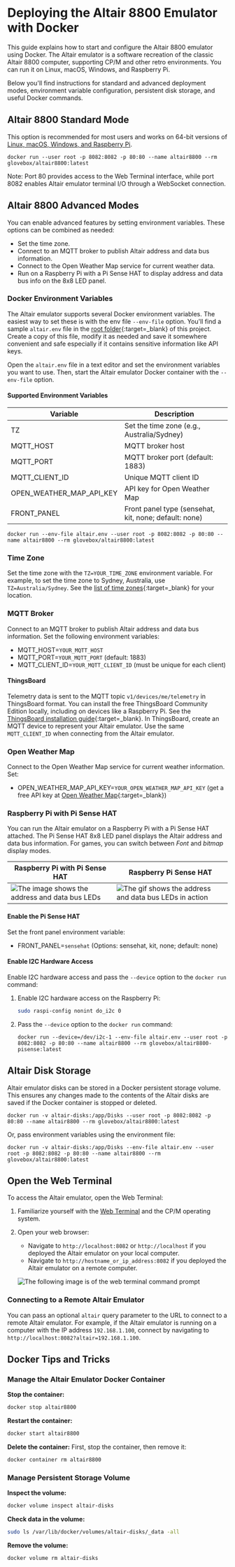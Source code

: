 
# Deploying the Altair 8800 Emulator with Docker

This guide explains how to start and configure the Altair 8800 emulator using Docker. The Altair emulator is a software recreation of the classic Altair 8800 computer, supporting CP/M and other retro environments. You can run it on Linux, macOS, Windows, and Raspberry Pi.

Below you'll find instructions for standard and advanced deployment modes, environment variable configuration, persistent disk storage, and useful Docker commands.

## Altair 8800 Standard Mode

This option is recommended for most users and works on 64-bit versions of [Linux, macOS, Windows, and Raspberry Pi](#general-linux-macos-windows-and-raspberry-pi-users).

```shell
docker run --user root -p 8082:8082 -p 80:80 --name altair8800 --rm glovebox/altair8800:latest
```

Note: Port 80 provides access to the Web Terminal interface, while port 8082 enables Altair emulator terminal I/O through a WebSocket connection.

## Altair 8800 Advanced Modes

You can enable advanced features by setting environment variables. These options can be combined as needed:

- Set the time zone.
- Connect to an MQTT broker to publish Altair address and data bus information.
- Connect to the Open Weather Map service for current weather data.
- Run on a Raspberry Pi with a Pi Sense HAT to display address and data bus info on the 8x8 LED panel.

### Docker Environment Variables

The Altair emulator supports several Docker environment variables. The easiest way to set these is with the env file `--env-file` option. You'll find a sample `altair.env` file in the [root folder](https://github.com/gloveboxes/Altair-8800-Emulator/blob/main/altair.env){:target=_blank} of this project. Create a copy of this file, modify it as needed and save it somewhere convenient and safe especially if it contains sensitive information like API keys.

Open the `altair.env` file in a text editor and set the environment variables you want to use. Then, start the Altair emulator Docker container with the `--env-file` option.

#### Supported Environment Variables

| Variable | Description |
|---|---|
| TZ | Set the time zone (e.g., Australia/Sydney) |
| MQTT_HOST | MQTT broker host |
| MQTT_PORT | MQTT broker port (default: 1883) |
| MQTT_CLIENT_ID | Unique MQTT client ID |
| OPEN_WEATHER_MAP_API_KEY | API key for Open Weather Map |
| FRONT_PANEL | Front panel type (sensehat, kit, none; default: none) |

```shell
docker run --env-file altair.env --user root -p 8082:8082 -p 80:80 --name altair8800 --rm glovebox/altair8800:latest
```

### Time Zone

Set the time zone with the `TZ=YOUR_TIME_ZONE` environment variable. For example, to set the time zone to Sydney, Australia, use `TZ=Australia/Sydney`. See the [list of time zones](https://en.wikipedia.org/wiki/List_of_tz_database_time_zones){:target=_blank} for your location.

### MQTT Broker

Connect to an MQTT broker to publish Altair address and data bus information. Set the following environment variables:

- MQTT_HOST=`YOUR_MQTT_HOST`
- MQTT_PORT=`YOUR_MQTT_PORT` (default: 1883)
- MQTT_CLIENT_ID=`YOUR_MQTT_CLIENT_ID` (must be unique for each client)

#### ThingsBoard

Telemetry data is sent to the MQTT topic `v1/devices/me/telemetry` in ThingsBoard format.
You can install the free ThingsBoard Community Edition locally, including on devices like a Raspberry Pi. See the [ThingsBoard installation guide](https://thingsboard.io/docs/user-guide/install/installation-options/){:target=_blank}.
In ThingsBoard, create an MQTT device to represent your Altair emulator. Use the same `MQTT_CLIENT_ID` when connecting from the Altair emulator.

### Open Weather Map

Connect to the Open Weather Map service for current weather information. Set:

- OPEN_WEATHER_MAP_API_KEY=`YOUR_OPEN_WEATHER_MAP_API_KEY` (get a free API key at [Open Weather Map](https://openweathermap.org/api){:target=_blank})

### Raspberry Pi with Pi Sense HAT

You can run the Altair emulator on a Raspberry Pi with a Pi Sense HAT attached. The Pi Sense HAT 8x8 LED panel displays the Altair address and data bus information. For games, you can switch between *Font* and *bitmap* display modes.

| Raspberry Pi with Pi Sense HAT  | Raspberry Pi Sense HAT |
|--|--|
| ![The image shows the address and data bus LEDs](img/raspberry_pi_sense_hat_map.png) | ![The gif shows the address and data bus LEDs in action](img/raspberry_pi_sense_hat.gif) |

#### Enable the Pi Sense HAT

Set the front panel environment variable:

- FRONT_PANEL=`sensehat` (Options: sensehat, kit, none; default: none)

#### Enable I2C Hardware Access

Enable I2C hardware access and pass the `--device` option to the `docker run` command:

1. Enable I2C hardware access on the Raspberry Pi:

    ```bash
    sudo raspi-config nonint do_i2c 0
    ```

2. Pass the `--device` option to the `docker run` command:

    ```shell
    docker run --device=/dev/i2c-1 --env-file altair.env --user root -p 8082:8082 -p 80:80 --name altair8800 --rm glovebox/altair8800-pisense:latest
    ```

## Altair Disk Storage

Altair emulator disks can be stored in a Docker persistent storage volume. This ensures any changes made to the contents of the Altair disks are saved if the Docker container is stopped or deleted.

```shell
docker run -v altair-disks:/app/Disks --user root -p 8082:8082 -p 80:80 --name altair8800 --rm glovebox/altair8800:latest
```

Or, pass environment variables using the environment file:

```shell
docker run -v altair-disks:/app/Disks --env-file altair.env --user root -p 8082:8082 -p 80:80 --name altair8800 --rm glovebox/altair8800:latest
```

## Open the Web Terminal

To access the Altair emulator, open the Web Terminal:

1. Familiarize yourself with the [Web Terminal](../20-fundamentals/25-Web-Terminal.md) and the CP/M operating system.
2. Open your web browser:
    - Navigate to `http://localhost:8082` or `http://localhost` if you deployed the Altair emulator on your local computer.
    - Navigate to `http://hostname_or_ip_address:8082` if you deployed the Altair emulator on a remote computer.

    ![The following image is of the web terminal command prompt](../20-fundamentals/img/web_terminal_intro.png)

### Connecting to a Remote Altair Emulator

You can pass an optional `altair` query parameter to the URL to connect to a remote Altair emulator. For example, if the Altair emulator is running on a computer with the IP address `192.168.1.100`, connect by navigating to `http://localhost:8082?altair=192.168.1.100`.

## Docker Tips and Tricks

### Manage the Altair Emulator Docker Container

**Stop the container:**

```bash
docker stop altair8800
```

**Restart the container:**

```bash
docker start altair8800
```

**Delete the container:**
First, stop the container, then remove it:

```bash
docker container rm altair8800
```

### Manage Persistent Storage Volume

**Inspect the volume:**

```bash
docker volume inspect altair-disks
```

**Check data in the volume:**

```bash
sudo ls /var/lib/docker/volumes/altair-disks/_data -all
```

**Remove the volume:**

```bash
docker volume rm altair-disks
```
